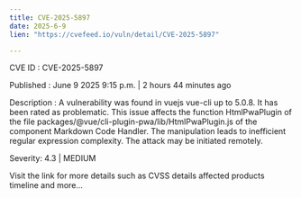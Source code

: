 ```yaml
---
title: CVE-2025-5897
date: 2025-6-9
lien: "https://cvefeed.io/vuln/detail/CVE-2025-5897"

---
```


CVE ID : CVE-2025-5897

Published :  June 9
2025
9:15 p.m. | 2 hours
44 minutes ago

Description : A vulnerability was found in vuejs vue-cli up to 5.0.8. It has been rated as problematic. This issue affects the function HtmlPwaPlugin of the file packages/@vue/cli-plugin-pwa/lib/HtmlPwaPlugin.js of the component Markdown Code Handler. The manipulation leads to inefficient regular expression complexity. The attack may be initiated remotely.

Severity: 4.3 | MEDIUM

Visit the link for more details
such as CVSS details
affected products
timeline
and more...

